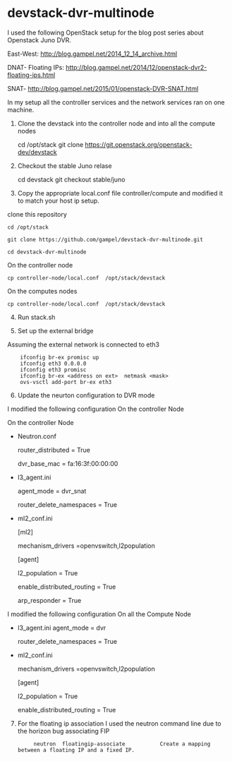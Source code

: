 devstack-dvr-multinode
======================
I used the following  OpenStack setup for the blog post series about Openstack Juno DVR. 

East-West:          http://blog.gampel.net/2014_12_14_archive.html

DNAT- Floating IPs: http://blog.gampel.net/2014/12/openstack-dvr2-floating-ips.html

SNAT-               http://blog.gampel.net/2015/01/openstack-DVR-SNAT.html

In my setup all the controller services and the network services ran on one machine.

1) Clone the devstack into the  controller node and into all the compute nodes 
    
    cd /opt/stack
    git clone https://git.openstack.org/openstack-dev/devstack

2) Checkout the stable Juno relase  

    cd devstack 
    git checkout stable/juno 

3) Copy the appropriate  local.conf file controller/compute and modified it to match your host ip setup.

clone this repository 

    cd /opt/stack 
  
    git clone https://github.com/gampel/devstack-dvr-multinode.git
  
    cd devstack-dvr-multinode
  
On the controller node 

    cp controller-node/local.conf  /opt/stack/devstack 

On the computes nodes 

    cp controller-node/local.conf  /opt/stack/devstack 

4) Run stack.sh

5) Set up the external bridge 

Assuming  the external network is connected to eth3 

        ifconfig br-ex promisc up
        ifconfig eth3 0.0.0.0
        ifconfig eth3 promisc 
        ifconfig br-ex <address on ext>  netmask <mask>
        ovs-vsctl add-port br-ex eth3
        
6) Update the neurton configuration   to DVR mode 

I modified the following configuration On the controller Node  

On the controller Node 
* Neutron.conf 
  
    router_distributed = True

    dvr_base_mac = fa:16:3f:00:00:00
    
* l3_agent.ini 

    agent_mode = dvr_snat
    
    router_delete_namespaces = True

* ml2_conf.ini 
  
  [ml2]

    mechanism_drivers =openvswitch,l2population
  
  [agent]

    l2_population = True

    enable_distributed_routing = True
    
    arp_responder = True
    

I modified the following configuration  On all the Compute  Node 

 

* l3_agent.ini 
  agent_mode = dvr

  router_delete_namespaces = True


* ml2_conf.ini 

  mechanism_drivers =openvswitch,l2population
  
  [agent]
  
    l2_population = True
  
    enable_distributed_routing = True


7) For the floating ip association I used the neutron command line due to the horizon bug associating FIP 

            neutron  floatingip-associate           Create a mapping between a floating IP and a fixed IP.
